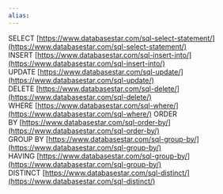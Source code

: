 ```yaml
---
alias:
---
```


SELECT [https://www.databasestar.com/sql-select-statement/](https://www.databasestar.com/sql-select-statement/)
INSERT [https://www.databasestar.com/sql-insert-into/](https://www.databasestar.com/sql-insert-into/)
UPDATE [https://www.databasestar.com/sql-update/](https://www.databasestar.com/sql-update/)
DELETE [https://www.databasestar.com/sql-delete/](https://www.databasestar.com/sql-delete/)
WHERE [https://www.databasestar.com/sql-where/](https://www.databasestar.com/sql-where/)
ORDER BY [https://www.databasestar.com/sql-order-by/](https://www.databasestar.com/sql-order-by/)  
GROUP BY [https://www.databasestar.com/sql-group-by/](https://www.databasestar.com/sql-group-by/)  
HAVING [https://www.databasestar.com/sql-group-by/](https://www.databasestar.com/sql-group-by/)
DISTINCT [https://www.databasestar.com/sql-distinct/](https://www.databasestar.com/sql-distinct/)